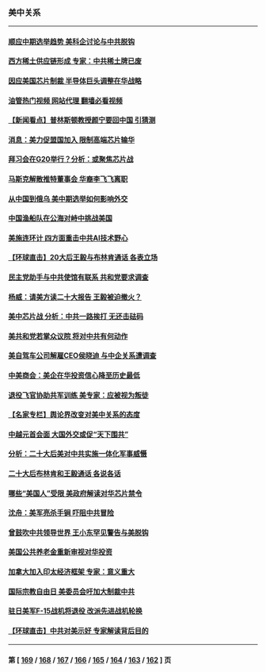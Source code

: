 ### 美中关系
---
#### [顺应中期选举趋势 美科企讨论与中共脱钩](../../pages/nf1412576/n13858233.md?11031645) 
#### [西方稀土供应链形成 专家：中共稀土牌已废](../../pages/nf1412576/n13857670.md?11031645) 
#### [因应美国芯片制裁 半导体巨头调整在华战略](../../pages/nf1412576/n13857608.md?11031645) 
#### [油管热门视频 网站代理 翻墙必看视频](http://132.145.103.77:81/youtube.html?11031645)
#### [【新闻看点】普林斯顿教授颜宁要回中国 引猜测](../../pages/nf1412576/n13857436.md?11031645) 
#### [消息：美力促盟国加入 限制高端芯片输华](../../pages/nf1412576/n13857530.md?11031645) 
#### [拜习会在G20举行？分析：或聚焦芯片战](../../pages/nf1412576/n13857398.md?11031645) 
#### [马斯克解散推特董事会 华裔李飞飞离职](../../pages/nf1412576/n13857393.md?11031645) 
#### [从中国到俄乌 美中期选举如何影响外交](../../pages/nf1412576/n13857380.md?11031645) 
#### [中国渔船队在公海对峙中挑战美国](../../pages/nf1412576/n13857254.md?11031645) 
#### [美施连环计 四方面重击中共AI技术野心](../../pages/nf1412576/n13856034.md?11031645) 
#### [【环球直击】20大后王毅与布林肯通话 各表立场](../../pages/nf1412576/n13857040.md?11031645) 
#### [民主党助手与中共使馆有联系 共和党要求调查](../../pages/nf1412576/n13856850.md?11031645) 
#### [杨威：请美方读二十大报告 王毅被迫撤火？](../../pages/nf1412576/n13856713.md?11031645) 
#### [美中芯片战 分析：中共一路挨打 无还击砝码](../../pages/nf1412576/n13856640.md?11031645) 
#### [美共和党若掌众议院 将对中共有何动作](../../pages/nf1412576/n13856657.md?11031645) 
#### [美自驾车公司解雇CEO侯晓迪 与中企关系遭调查](../../pages/nf1412576/n13856625.md?11031645) 
#### [中美商会：美企在华投资信心降至历史最低](../../pages/nf1412576/n13856637.md?11031645) 
#### [退役飞官协助共军训练 美专家：应被视为叛徒](../../pages/nf1412576/n13856453.md?11031645) 
#### [【名家专栏】舆论界改变对美中关系的态度](../../pages/nf1412576/n13856471.md?11031645) 
#### [中越元首会面 大国外交或促“天下围共”](../../pages/nf1412576/n13856318.md?11031645) 
#### [分析：二十大后美对中共实施一体化军事威慑](../../pages/nf1412576/n13856552.md?11031645) 
#### [二十大后布林肯和王毅通话 各说各话](../../pages/nf1412576/n13856526.md?11031645) 
#### [哪些“美国人”受限 美政府解读对华芯片禁令](../../pages/nf1412576/n13855991.md?11031645) 
#### [沈舟：美军亮杀手锏 吓阻中共冒险](../../pages/nf1412576/n13855892.md?11031645) 
#### [曾鼓吹中共领导世界 王小东罕见警告与美脱钩](../../pages/nf1412576/n13855237.md?11031645) 
#### [美国公共养老金重新审视对华投资](../../pages/nf1412576/n13855415.md?11031645) 
#### [加拿大加入印太经济框架 专家：意义重大](../../pages/nf1412576/n13855390.md?11031645) 
#### [国际宗教自由日 美委员会吁加大制裁中共](../../pages/nf1412576/n13855021.md?11031645) 
#### [驻日美军F-15战机将退役 改派先进战机轮换](../../pages/nf1412576/n13855263.md?11031645) 
#### [【环球直击】中共对美示好 专家解读背后目的](../../pages/nf1412576/n13854978.md?11031645) 

---
#### 第 [ [169](./169.md?11031645) / [168](./168.md?11031645) / [167](./167.md?11031645) / [166](./166.md?11031645) / [165](./165.md?11031645) / [164](./164.md?11031645) / [163](./163.md?11031645) / [162](./162.md?11031645) ] 页
